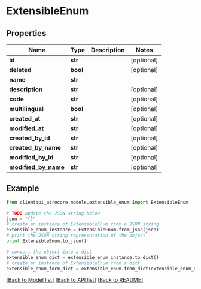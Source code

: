 # ExtensibleEnum


## Properties
Name | Type | Description | Notes
------------ | ------------- | ------------- | -------------
**id** | **str** |  | [optional] 
**deleted** | **bool** |  | [optional] 
**name** | **str** |  | 
**description** | **str** |  | [optional] 
**code** | **str** |  | [optional] 
**multilingual** | **bool** |  | [optional] 
**created_at** | **str** |  | [optional] 
**modified_at** | **str** |  | [optional] 
**created_by_id** | **str** |  | [optional] 
**created_by_name** | **str** |  | [optional] 
**modified_by_id** | **str** |  | [optional] 
**modified_by_name** | **str** |  | [optional] 

## Example

```python
from clientapi_atrocore.models.extensible_enum import ExtensibleEnum

# TODO update the JSON string below
json = "{}"
# create an instance of ExtensibleEnum from a JSON string
extensible_enum_instance = ExtensibleEnum.from_json(json)
# print the JSON string representation of the object
print ExtensibleEnum.to_json()

# convert the object into a dict
extensible_enum_dict = extensible_enum_instance.to_dict()
# create an instance of ExtensibleEnum from a dict
extensible_enum_form_dict = extensible_enum.from_dict(extensible_enum_dict)
```
[[Back to Model list]](../README.md#documentation-for-models) [[Back to API list]](../README.md#documentation-for-api-endpoints) [[Back to README]](../README.md)


